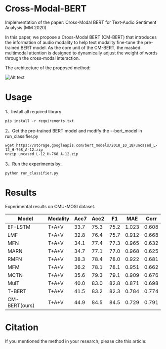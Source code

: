 # Cross-Modal-BERT
Implementation of the paper: Cross-Modal BERT for Text-Audio Sentiment Analysis (MM 2020)

In this paper, we propose a Cross-Modal BERT (CM-BERT) that introduces the information of audio modality to help text modality fine-tune the pre-trained BERT model. As the core unit of the CM-BERT, the masked multimodal attention is designed to dynamically adjust the weight of words through the cross-modal interaction.

The architecture of the proposed method:

![Alt text](https://github.com/thuiar/Cross-Modal-BERT/blob/master/img/architecture%20.png)

# Usage
1、Install all required library

```
pip install -r requirements.txt
```

2、Get the pre-trained BERT model and modify the --bert_model in run_classifier.py

```
wget https://storage.googleapis.com/bert_models/2018_10_18/uncased_L-12_H-768_A-12.zip
unzip uncased_L-12_H-768_A-12.zip
```
3、Run the experiments by:

```
python run_classifier.py
```
# Results
Experimental results on CMU-MOSI dataset.

Model  | Modality  | Acc7 | Acc2 | F1 | MAE | Corr
---- | ----- | ------  | ----- | ------ | ----- | ------ 
EF-LSTM  | T+A+V | 33.7 | 75.3 | 75.2 | 1.023 | 0.608
LMF  | T+A+V | 32.8 | 76.4 | 75.7 | 0.912 | 0.668
MFN  | T+A+V | 34.1 | 77.4 | 77.3 | 0.965 | 0.632
MARN  | T+A+V | 34.7 | 77.1 | 77.0 | 0.968 | 0.625
RMFN  | T+A+V | 38.3 | 78.4 | 78.0 | 0.922 | 0.681
MFM  | T+A+V | 36.2 | 78.1 | 78.1 | 0.951 | 0.662
MCTN  | T+A+V | 35.6 | 79.3 | 79.1 | 0.909 | 0.676
MulT  | T+A+V | 40.0 | 83.0 | 82.8 | 0.871 | 0.698
T-BERT  | T+A+V | 41.5 | 83.2 | 82.3 | 0.784 | 0.774
CM-BERT(ours)  | T+A+V | 44.9 | 84.5 | 84.5 | 0.729 | 0.791

# Citation
If you mentioned the method in your research, please cite this article:
